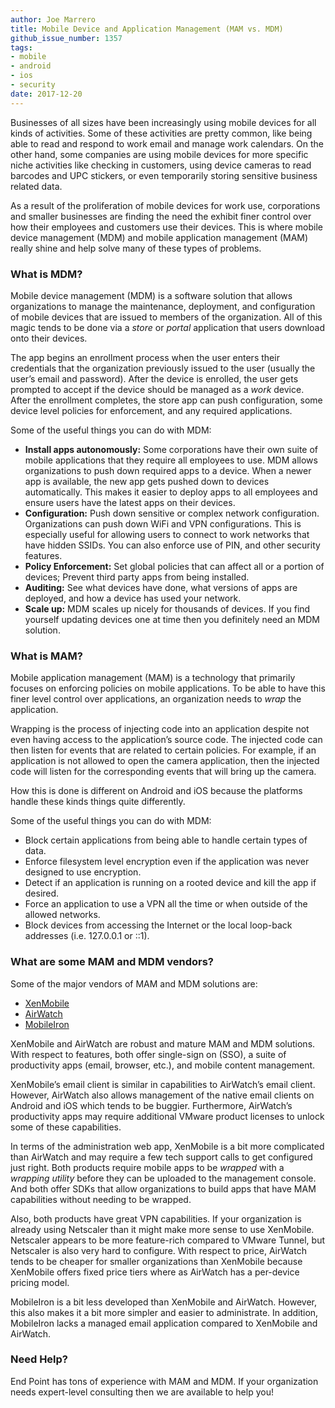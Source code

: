 ```yaml
---
author: Joe Marrero
title: Mobile Device and Application Management (MAM vs. MDM)
github_issue_number: 1357
tags:
- mobile
- android
- ios
- security
date: 2017-12-20
---
```


Businesses of all sizes have been increasingly using mobile devices for all kinds of activities. Some of these activities are pretty common, like being able to read and respond to work email and manage work calendars. On the other hand, some companies are using mobile devices for more specific niche activities like checking in customers, using device cameras to read barcodes and UPC stickers, or even temporarily storing sensitive business related data.

As a result of the proliferation of mobile devices for work use, corporations and smaller businesses are finding the need the exhibit finer control over how their employees and customers use their devices. This is where mobile device management (MDM) and mobile application management (MAM) really shine and help solve many of these types of problems.

### What is MDM?

Mobile device management (MDM) is a software solution that allows organizations to manage the maintenance, deployment, and configuration of mobile devices that are issued to members of the organization. All of this magic tends to be done via a _store_ or _portal_ application that users download onto their devices.

The app begins an enrollment process when the user enters their credentials that the organization previously issued to the user (usually the user’s email and password). After the device is enrolled, the user gets prompted to accept if the device should be managed as a _work_ device. After the enrollment completes, the store app can push configuration, some device level policies for enforcement, and any required applications.

Some of the useful things you can do with MDM:

* **Install apps autonomously:** Some corporations have their own suite of mobile applications that they require all employees to use. MDM allows organizations to push down required apps to a device. When a newer app is available, the new app gets pushed down to devices automatically. This makes it easier to deploy apps to all employees and ensure users have the latest apps on their devices.
* **Configuration:** Push down sensitive or complex network configuration. Organizations can push down WiFi and VPN configurations. This is especially useful for allowing users to connect to work networks that have hidden SSIDs. You can also enforce use of PIN, and other security features.
* **Policy Enforcement:** Set global policies that can affect all or a portion of devices; Prevent third party apps from being installed.
* **Auditing:** See what devices have done, what versions of apps are deployed, and how a device has used your network.
* **Scale up:** MDM scales up nicely for thousands of devices. If you find yourself updating devices one at time then you definitely need an MDM solution.

### What is MAM?

Mobile application management (MAM) is a technology that primarily focuses on enforcing policies on mobile applications. To be able to have this finer level control over applications, an organization needs to _wrap_ the application.

Wrapping is the process of injecting code into an application despite not even having access to the application’s source code. The injected code can then listen for events that are related to certain policies. For example, if an application is not allowed to open the camera application, then the injected code will listen for the corresponding events that will bring up the camera.

How this is done is different on Android and iOS because the platforms handle these kinds things quite differently.

Some of the useful things you can do with MDM:

* Block certain applications from being able to handle certain types of data.
* Enforce filesystem level encryption even if the application was never designed to use encryption.
* Detect if an application is running on a rooted device and kill the app if desired.
* Force an application to use a VPN all the time or when outside of the allowed networks.
* Block devices from accessing the Internet or the local loop-back addresses (i.e. 127.0.0.1 or ::1).

### What are some MAM and MDM vendors?

Some of the major vendors of MAM and MDM solutions are:

* [XenMobile](https://www.citrix.com/products/xenmobile/)
* [AirWatch](https://www.air-watch.com)
* [MobileIron](https://www.mobileiron.com)

XenMobile and AirWatch are robust and mature MAM and MDM solutions. With respect to features, both offer single-sign on (SSO), a suite of productivity apps (email, browser, etc.), and mobile content management.

XenMobile’s email client is similar in capabilities to AirWatch’s email client. However, AirWatch also allows management of the native email clients on Android and iOS which tends to be buggier. Furthermore, AirWatch’s productivity apps may require additional VMware product licenses to unlock some of these capabilities.

In terms of the administration web app, XenMobile is a bit more complicated than AirWatch and may require a few tech support calls to get configured just right. Both products require mobile apps to be _wrapped_ with a _wrapping utility_ before they can be uploaded to the management console. And both offer SDKs that allow organizations to build apps that have MAM capabilities without needing to be wrapped.

Also, both products have great VPN capabilities. If your organization is already using Netscaler than it might make more sense to use XenMobile. Netscaler appears to be more feature-rich compared to VMware Tunnel, but Netscaler is also very hard to configure. With respect to price, AirWatch tends to be cheaper for smaller organizations than XenMobile because XenMobile offers fixed price tiers where as AirWatch has a per-device pricing model.

MobileIron is a bit less developed than XenMobile and AirWatch. However, this also makes it a bit more simpler and easier to administrate. In addition, MobileIron lacks a managed email application compared to XenMobile and AirWatch.

### Need Help?

End Point has tons of experience with MAM and MDM. If your organization needs expert-level consulting then we are available to help you!
